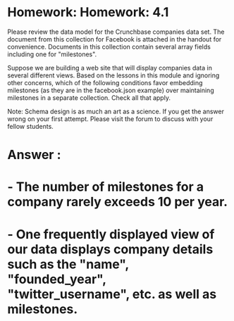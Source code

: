 # Homework: Homework: 4.1

Please review the data model for the Crunchbase companies data set. The document from this collection for Facebook is attached in the handout for convenience. Documents in this collection contain several array fields including one for "milestones".

Suppose we are building a web site that will display companies data in several different views. Based on the lessons in this module and ignoring other concerns, which of the following conditions favor embedding milestones (as they are in the facebook.json example) over maintaining milestones in a separate collection. Check all that apply.

Note: Schema design is as much an art as a science. If you get the answer wrong on your first attempt. Please visit the forum to discuss with your fellow students.

# Answer : 
#      - The number of milestones for a company rarely exceeds 10 per year.
#      - One frequently displayed view of our data displays company details such as the "name", "founded_year", "twitter_username", etc. as well as milestones.

